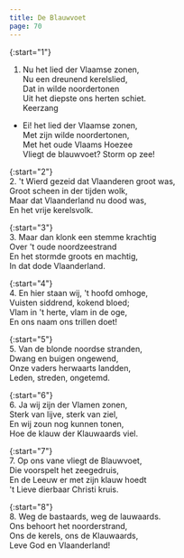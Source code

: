 ```yaml
---
title: De Blauwvoet
page: 70
---  
```


{:start="1"}  
1. Nu het lied der Vlaamse zonen,  
Nu een dreunend kerelslied,  
Dat in wilde noordertonen  
Uit het diepste ons herten schiet.  
Keerzang  


- Ei! het lied der Vlaamse zonen,  
Met zijn wilde noordertonen,  
Met het oude Vlaams Hoezee  
Vliegt de blauwvoet? Storm op zee!  


{:start="2"}  
2. 't Wierd gezeid dat Vlaanderen groot was,  
Groot scheen in der tijden wolk,  
Maar dat Vlaanderland nu dood was,  
En het vrije kerelsvolk.  


{:start="3"}  
3. Maar dan klonk een stemme krachtig  
Over 't oude noordzeestrand  
En het stormde groots en machtig,  
In dat dode Vlaanderland.  


{:start="4"}  
4. En hier staan wij, 't hoofd omhoge,  
Vuisten siddrend, kokend bloed;  
Vlam in 't herte, vlam in de oge,  
En ons naam ons trillen doet!  


{:start="5"}  
5. Van de blonde noordse stranden,  
Dwang en buigen ongewend,  
Onze vaders herwaarts landden,  
Leden, streden, ongetemd.  


{:start="6"}  
6. Ja wij zijn der Vlamen zonen,  
Sterk van lijve, sterk van ziel,  
En wij zoun nog kunnen tonen,  
Hoe de klauw der Klauwaards viel.  


{:start="7"}  
7. Op ons vane vliegt de Blauwvoet,  
Die voorspelt het zeegedruis,  
En de Leeuw er met zijn klauw hoedt  
't Lieve dierbaar Christi kruis.  


{:start="8"}  
8. Weg de bastaards, weg de lauwaards.  
Ons behoort het noorderstrand,  
Ons de kerels, ons de Klauwaards,  
Leve God en Vlaanderland!  